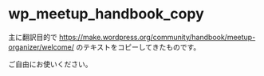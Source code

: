 # wp_meetup_handbook_copy

主に翻訳目的で
https://make.wordpress.org/community/handbook/meetup-organizer/welcome/
のテキストをコピーしてきたものです。

ご自由にお使いください。
